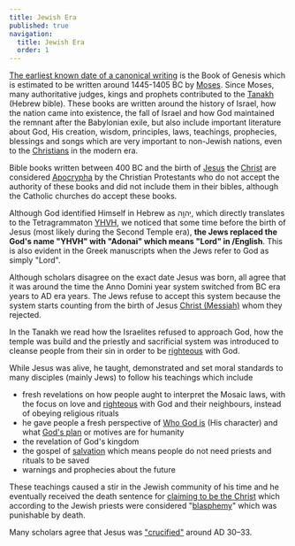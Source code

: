 ```yaml
---
title: Jewish Era
published: true
navigation:
  title: Jewish Era
  order: 1
---
```


[The earliest known date of a canonical writing](/bible/history) is the Book of Genesis which is estimated to be written around 1445-1405 BC by [Moses](/bible/authors). Since Moses, many authoritative judges, kings and prophets contributed to the [Tanakh](https://en.wikipedia.org/wiki/Hebrew_Bible) (Hebrew bible). These books are written around the history of Israel, how the nation came into existence, the fall of Israel and how God maintained the remnant after the Babylonian exile, but also include important literature about God, His creation, wisdom, principles, laws, teachings, prophecies, blessings and songs which are very important to non-Jewish nations, even to the [Christians](/bible/concepts/christian) in the modern era.

Bible books written between 400 BC and the birth of [Jesus](/god/son) the [Christ](/god/son/christ) are considered [Apocrypha](/bible/books/apocrypha) by the Christian Protestants who do not accept the authority of these books and did not include them in their bibles, although the Catholic churches do accept these books.

Although God identified Himself in Hebrew as יְהוָ֖ה, which directly translates to the Tetragrammaton [YHVH](/god/name/father#yhvh), we noticed that some time before the birth of Jesus (most likely during the Second Temple era), **the Jews replaced the God's name "YHVH" with "Adonai" which means "Lord" in /English**. This is also evident in the Greek manuscripts when the Jews refer to God as simply "Lord". 

Although scholars disagree on the exact date Jesus was born, all agree that it was around the time the Anno Domini year system switched from BC era years to AD era years. The Jews refuse to accept this system because the system starts counting from the birth of Jesus [Christ (Messiah)](/bible/concepts/christ) whom they rejected.

In the Tanakh we read how the Israelites refused to approach God, how the temple was build and the priestly and sacrificial system was introduced to cleanse people from their sin in order to be [righteous](/bible/concepts/righteousness) with God.

While Jesus was alive, he taught, demonstrated and set moral standards to many disciples (mainly Jews) to follow his teachings which include
* fresh revelations on how people aught to interpret the Mosaic laws, with the focus on love and [righteous](/bible/concepts/righteousness) with God and their neighbours, instead of obeying religious rituals
* he gave people a fresh perspective of [Who God is](/god/father) (His character) and what [God's plan](/bible/concepts/word) or motives are for humanity
* the revelation of God's kingdom
* the gospel of [salvation](/eternal/saved) which means people do not need priests and rituals to be saved
* warnings and prophecies about the future

These teachings caused a stir in the Jewish community of his time and he eventually received the death sentence for [claiming to be the Christ](/god/son/essence/as-god/witnesses/accusers) which according to the Jewish priests were considered "[blasphemy](/bible/concepts/blasphemy)" which was punishable by death.

Many scholars agree that Jesus was ["crucified"](/bible/symbolism/cross) around AD 30–33.

